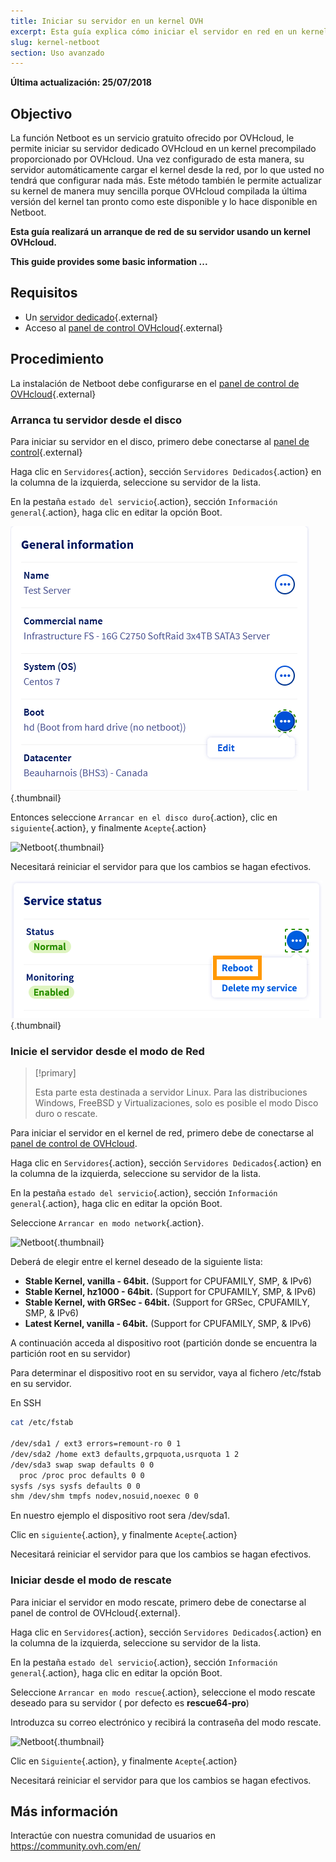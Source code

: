 ```yaml
---
title: Iniciar su servidor en un kernel OVH
excerpt: Esta guía explica cómo iniciar el servidor en red en un kernel OVH.
slug: kernel-netboot
section: Uso avanzado
---
```


**Última actualización: 25/07/2018**

## Objectivo

La función Netboot es un servicio gratuito ofrecido por OVHcloud, le permite iniciar su servidor dedicado OVHcloud en un kernel precompilado proporcionado por OVHcloud. Una vez configurado de esta manera, su servidor automáticamente cargar el kernel desde la red, por lo que usted no tendrá que configurar nada más. Este método también le permite actualizar su kernel de manera muy sencilla porque OVHcloud compilada la última versión del kernel tan pronto como este disponible y lo hace disponible en Netboot.

**Esta guía realizará un arranque de red de su servidor usando un kernel OVHcloud.**

**This guide provides some basic information ...**

## Requisitos

- Un [servidor dedicado](https://www.ovhcloud.com/en/bare-metal/){.external}
- Acceso al [panel de control OVHcloud](https://ca.ovh.com/auth/?action=gotomanager&from=https://www.ovh.com/world/&ovhSubsidiary=ws){.external}

## Procedimiento

La instalación de Netboot debe configurarse en el [panel de control de OVHcloud](https://ca.ovh.com/auth/?action=gotomanager&from=https://www.ovh.com/world/&ovhSubsidiary=ws){.external}

### Arranca tu servidor desde el disco

Para iniciar su servidor en el disco, primero debe conectarse al [panel de control](https://ca.ovh.com/auth/?action=gotomanager&from=https://www.ovh.com/world/&ovhSubsidiary=ws){.external}

Haga clic en `Servidores`{.action}, sección `Servidores Dedicados`{.action} en la columna de la izquierda, seleccione su servidor de la lista.


En la pestaña `estado del servicio`{.action}, sección `Información general`{.action}, haga clic en editar la opción Boot.

![Netboot](images/netboot_2022.png){.thumbnail}

Entonces seleccione `Arrancar en el disco duro`{.action}, clic en `siguiente`{.action}, y finalmente `Acepte`{.action}

![Netboot](images/netboot_003.png){.thumbnail}

Necesitará reiniciar el servidor para que los cambios se hagan efectivos.

![Netboot](images/netboot_004.png){.thumbnail}

### Inicie el servidor desde el modo de Red

> [!primary]
>
>Esta parte esta destinada a servidor Linux. Para las distribuciones Windows, FreeBSD y Virtualizaciones, solo es posible el modo Disco duro o rescate.
>

Para iniciar el servidor en el kernel de red, primero debe de conectarse al [panel de control de OVHcloud](https://ca.ovh.com/auth/?action=gotomanager&from=https://www.ovh.com/world/&ovhSubsidiary=ws).

Haga clic en `Servidores`{.action}, sección `Servidores Dedicados`{.action} en la columna de la izquierda, seleccione su servidor de la lista.

En la pestaña `estado del servicio`{.action}, sección `Información general`{.action}, haga clic en editar la opción Boot.


Seleccione `Arrancar en modo network`{.action}.

![Netboot](images/netboot-05.png){.thumbnail}

Deberá de elegir entre el kernel deseado de la siguiente lista:

- **Stable Kernel, vanilla - 64bit.** (Support for CPUFAMILY, SMP, & IPv6)
- **Stable Kernel, hz1000 - 64bit.** (Support for CPUFAMILY, SMP, & IPv6)
- **Stable Kernel, with GRSec - 64bit.** (Support for GRSec, CPUFAMILY, SMP, & IPv6)
- **Latest Kernel, vanilla - 64bit.** (Support for CPUFAMILY, SMP, & IPv6)

A continuación acceda al dispositivo root (partición donde se encuentra la partición root en su servidor)

Para determinar el dispositivo root en su servidor, vaya al fichero /etc/fstab en su servidor.

En SSH

```sh
cat /etc/fstab

/dev/sda1 / ext3 errors=remount-ro 0 1
/dev/sda2 /home ext3 defaults,grpquota,usrquota 1 2
/dev/sda3 swap swap defaults 0 0
  proc /proc proc defaults 0 0
sysfs /sys sysfs defaults 0 0
shm /dev/shm tmpfs nodev,nosuid,noexec 0 0
```

En nuestro ejemplo el dispositivo root sera  /dev/sda1.

Clic en `siguiente`{.action}, y finalmente `Acepte`{.action}

Necesitará reiniciar el servidor para que los cambios se hagan efectivos.

### Iniciar desde el modo de rescate

Para iniciar el servidor en modo rescate, primero debe de conectarse al panel de control de OVHcloud{.external}.

Haga clic en `Servidores`{.action}, sección `Servidores Dedicados`{.action} en la columna de la izquierda, seleccione su servidor de la lista.

En la pestaña `estado del servicio`{.action}, sección `Información general`{.action}, haga clic en editar la opción Boot.

Seleccione `Arrancar en modo rescue`{.action}, seleccione el modo rescate deseado para su servidor ( por defecto es **rescue64-pro**)

Introduzca su correo electrónico y recibirá la contraseña del modo rescate.

![Netboot](images/netboot-06.png){.thumbnail}

Clic en `Siguiente`{.action}, y finalmente `Acepte`{.action}

Necesitará reiniciar el servidor para que los cambios se hagan efectivos.


## Más información

Interactúe con nuestra comunidad de usuarios en <https://community.ovh.com/en/>
